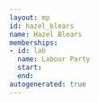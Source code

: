 ```yaml
---
layout: mp
id: hazel_blears
name: Hazel Blears
memberships:
- id: lab
  name: Labour Party
  start: 
  end: 
autogenerated: true
---
```

